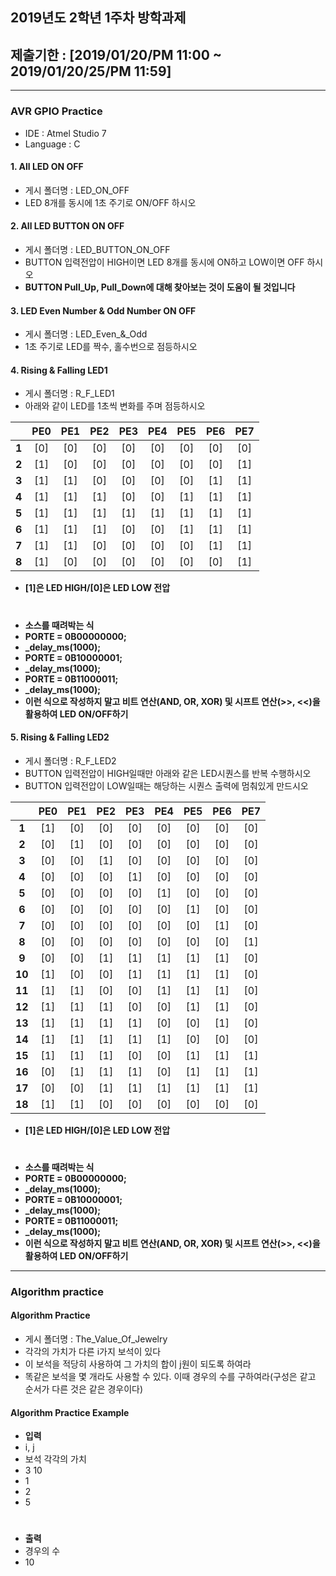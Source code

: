 ## 2019년도 2학년 1주차 방학과제
## 제출기한 : [2019/01/20/PM 11:00 ~ 2019/01/20/25/PM 11:59]

-------------------------------------------------------------------

### AVR GPIO Practice
- IDE : Atmel Studio 7
- Language : C
#### 1. All LED ON OFF
- 게시 폴더명 : LED_ON_OFF
- LED 8개를 동시에 1초 주기로 ON/OFF 하시오

#### 2. All LED BUTTON ON OFF
- 게시 폴더명 : LED_BUTTON_ON_OFF
- BUTTON 입력전압이 HIGH이면 LED 8개를 동시에 ON하고 LOW이면 OFF 하시오
- **BUTTON Pull_Up, Pull_Down에 대해 찾아보는 것이 도움이 될 것입니다**

#### 3. LED Even Number & Odd Number ON OFF
- 게시 폴더명 : LED_Even_&_Odd
- 1초 주기로 LED를 짝수, 홀수번으로 점등하시오

#### 4. Rising & Falling LED1
- 게시 폴더명 : R_F_LED1
- 아래와 같이 LED를 1초씩 변화를 주며 점등하시오
 
|       | **PE0** | **PE1** | **PE2** | **PE3** | **PE4** | **PE5** | **PE6** | **PE7** |
|:-----:|:-------:|:-------:|:-------:|:-------:|:-------:|:-------:|:-------:|:-------:|
| **1** |   [0]   |   [0]   |   [0]   |   [0]   |   [0]   |   [0]   |   [0]   |   [0]   |
| **2** |   [1]   |   [0]   |   [0]   |   [0]   |   [0]   |   [0]   |   [0]   |   [1]   |
| **3** |   [1]   |   [1]   |   [0]   |   [0]   |   [0]   |   [0]   |   [1]   |   [1]   |
| **4** |   [1]   |   [1]   |   [1]   |   [0]   |   [0]   |   [1]   |   [1]   |   [1]   |
| **5** |   [1]   |   [1]   |   [1]   |   [1]   |   [1]   |   [1]   |   [1]   |   [1]   |
| **6** |   [1]   |   [1]   |   [1]   |   [0]   |   [0]   |   [1]   |   [1]   |   [1]   |
| **7** |   [1]   |   [1]   |   [0]   |   [0]   |   [0]   |   [0]   |   [1]   |   [1]   |
| **8** |   [1]   |   [0]   |   [0]   |   [0]   |   [0]   |   [0]   |   [0]   |   [1]   |
 
- **[1]은 LED HIGH/[0]은 LED LOW 전압**
#
- **소스를 때려박는 식**
- **PORTE = 0B00000000;**
- **_delay_ms(1000);**
- **PORTE = 0B10000001;**
- **_delay_ms(1000);**
- **PORTE = 0B11000011;**
- **_delay_ms(1000);**
- **이런 식으로 작성하지 말고 비트 연산(AND, OR, XOR) 및 시프트 연산(>>, <<)을 활용하여 LED ON/OFF하기**

#### 5. Rising & Falling LED2
- 게시 폴더명 : R_F_LED2
- BUTTON 입력전압이 HIGH일때만 아래와 같은 LED시퀀스를 반복 수행하시오
- BUTTON 입력전압이 LOW일때는 해당하는 시퀀스 출력에 멈춰있게 만드시오 
 
|       | **PE0** | **PE1** | **PE2** | **PE3** | **PE4** | **PE5** | **PE6** | **PE7** |
|:-----:|:-------:|:-------:|:-------:|:-------:|:-------:|:-------:|:-------:|:-------:|
| **1** |   [1]   |   [0]   |   [0]   |   [0]   |   [0]   |   [0]   |   [0]   |   [0]   |
| **2** |   [0]   |   [1]   |   [0]   |   [0]   |   [0]   |   [0]   |   [0]   |   [0]   |
| **3** |   [0]   |   [0]   |   [1]   |   [0]   |   [0]   |   [0]   |   [0]   |   [0]   |
| **4** |   [0]   |   [0]   |   [0]   |   [1]   |   [0]   |   [0]   |   [0]   |   [0]   |
| **5** |   [0]   |   [0]   |   [0]   |   [0]   |   [1]   |   [0]   |   [0]   |   [0]   |
| **6** |   [0]   |   [0]   |   [0]   |   [0]   |   [0]   |   [1]   |   [0]   |   [0]   |
| **7** |   [0]   |   [0]   |   [0]   |   [0]   |   [0]   |   [0]   |   [1]   |   [0]   |
| **8** |   [0]   |   [0]   |   [0]   |   [0]   |   [0]   |   [0]   |   [0]   |   [1]   |
| **9** |   [0]   |   [0]   |   [1]   |   [1]   |   [1]   |   [1]   |   [1]   |   [0]   |
| **10** |   [1]   |   [0]   |   [0]   |   [1]   |   [1]   |   [1]   |   [1]   |   [0]   |
| **11** |   [1]   |   [1]   |   [0]   |   [0]   |   [1]   |   [1]   |   [1]   |   [0]   |
| **12** |   [1]   |   [1]   |   [1]   |   [0]   |   [0]   |   [1]   |   [1]   |   [0]   |
| **13** |   [1]   |   [1]   |   [1]   |   [1]   |   [0]   |   [0]   |   [1]   |   [0]   |
| **14** |   [1]   |   [1]   |   [1]   |   [1]   |   [1]   |   [0]   |   [0]   |   [0]   |
| **15** |   [1]   |   [1]   |   [1]   |   [0]   |   [0]   |   [1]   |   [1]   |   [1]   |
| **16** |   [0]   |   [1]   |   [1]   |   [1]   |   [0]   |   [1]   |   [1]   |   [1]   |
| **17** |   [0]   |   [0]   |   [1]   |   [1]   |   [1]   |   [1]   |   [1]   |   [1]   |
| **18** |   [1]   |   [1]   |   [0]   |   [0]   |   [0]   |   [0]   |   [0]   |   [0]   |
 
- **[1]은 LED HIGH/[0]은 LED LOW 전압**
#
- **소스를 때려박는 식**
- **PORTE = 0B00000000;**
- **_delay_ms(1000);**
- **PORTE = 0B10000001;**
- **_delay_ms(1000);**
- **PORTE = 0B11000011;**
- **_delay_ms(1000);**
- **이런 식으로 작성하지 말고 비트 연산(AND, OR, XOR) 및 시프트 연산(>>, <<)을 활용하여 LED ON/OFF하기**

-------------------------------------------------------------------

### Algorithm practice
#### Algorithm Practice
- 게시 폴더명 : The_Value_Of_Jewelry
- 각각의 가치가 다른 i가지 보석이 있다 
- 이 보석을 적당히 사용하여 그 가치의 합이 j원이 되도록 하여라
- 똑같은 보석을 몇 개라도 사용할 수 있다. 이때 경우의 수를 구하여라(구성은 같고 순서가 다른 것은 같은 경우이다)

#### Algorithm Practice Example
- **입력**
- i, j
- 보석 각각의 가치
- 3 10
- 1
- 2
- 5
#
- **출력**
- 경우의 수
- 10
